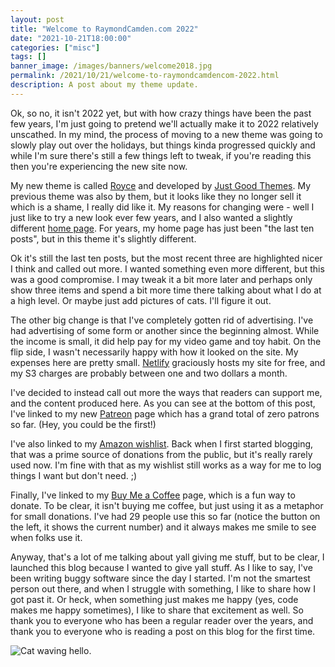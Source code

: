 ```yaml
---
layout: post
title: "Welcome to RaymondCamden.com 2022"
date: "2021-10-21T18:00:00"
categories: ["misc"]
tags: []
banner_image: /images/banners/welcome2018.jpg
permalink: /2021/10/21/welcome-to-raymondcamdencom-2022.html
description: A post about my theme update. 
---
```


Ok, so no, it isn't 2022 yet, but with how crazy things have been the past few years, I'm just going to pretend we'll actually make it to 2022 relatively unscathed. In my mind, the process of moving to a new theme was going to slowly play out over the holidays, but things kinda progressed quickly and while I'm sure there's still a few things left to tweak, if you're reading this then you're experiencing the new site now. 

My new theme is called [Royce](https://justgoodthemes.com/ghost-themes/royce/) and developed by [Just Good Themes](https://justgoodthemes.com/). My previous theme was also by them, but it looks like they no longer sell it which is a shame, I really did like it. My reasons for changing were - well I just like to try a new look ever few years, and I also wanted a slightly different [home page](https://www.raymondcamden.com/). For years, my home page has just been "the last ten posts", but in this theme it's slightly different. 

Ok it's still the last ten posts, but the most recent three are highlighted nicer I think and called out more. I wanted something even more different, but this was a good compromise. I may tweak it a bit more later and perhaps only show three items and spend a bit more time there talking about what I do at a high level. Or maybe just add pictures of cats. I'll figure it out. 

The other big change is that I've completely gotten rid of advertising. I've had advertising of some form or another since the beginning almost. While the income is small, it did help pay for my video game and toy habit. On the flip side, I wasn't necessarily happy with how it looked on the site. My expenses here are pretty small. [Netlify](https://www.netlify.com/) graciously hosts my site for free, and my S3 charges are probably between one and two dollars a month.

I've decided to instead call out more the ways that readers can support me, and the content produced here. As you can see at the bottom of this post, I've linked to my new [Patreon](https://www.patreon.com/raymondcamden) page which has a grand total of zero patrons so far. (Hey, you could be the first!) 

I've also linked to my [Amazon wishlist](http://www.amazon.com/gp/registry/wishlist/2TCL1D08EZEYE/ref=cm_wl_rlist_go_v?). Back when I first started blogging, that was a prime source of donations from the public, but it's really rarely used now. I'm fine with that as my wishlist still works as a way for me to log things I want but don't need. ;) 

Finally, I've linked to my [Buy Me a Coffee](https://www.buymeacoffee.com/raymondcamden) page, which is a fun way to donate. To be clear, it isn't buying me coffee, but just using it as a metaphor for small donations. I've had 29 people use this so far (notice the button on the left, it shows the current number) and it always makes me smile to see when folks use it. 

Anyway, that's a lot of me talking about yall giving me stuff, but to be clear, I launched this blog because I wanted to give yall stuff. As I like to say, I've been writing buggy software since the day I started. I'm not the smartest person out there, and when I struggle with something, I like to share how I got past it. Or heck, when something just makes me happy (yes, code makes me happy sometimes), I like to share that excitement as well. So thank you to everyone who has been a regular reader over the years, and thank you to everyone who is reading a post on this blog for the first time. 

<p>
<img data-src="https://static.raymondcamden.com/images/2021/10/hello-cat.gif" alt="Cat waving hello." class="lazyload imgborder imgcenter">
</p>